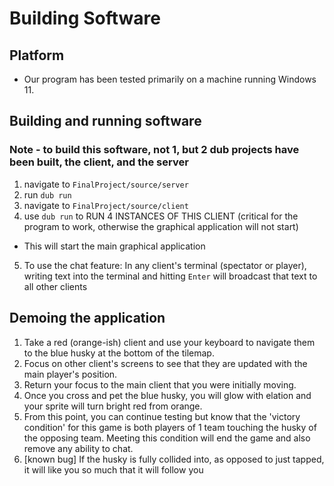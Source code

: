# Building Software

## Platform

- Our program has been tested primarily on a machine running Windows 11.

## Building and running software

### Note - to build this software, not 1, but 2 dub projects have been built, the client, and the server

1. navigate to <code>FinalProject/source/server</code>
2. run <code>dub run</code>
3. navigate to <code>FinalProject/source/client</code>
4. use <code>dub run</code> to RUN 4 INSTANCES OF THIS CLIENT (critical for the program to work, otherwise the graphical application will not start)
 - This will start the main graphical application
5. To use the chat feature: In any client's terminal (spectator or player), writing text into the terminal and hitting <code>Enter</code> will broadcast that text to all other clients

## Demoing the application

1. Take a red (orange-ish) client and use your keyboard to navigate them to the blue husky at the bottom of the tilemap.
2. Focus on other client's screens to see that they are updated with the main player's position.
3. Return your focus to the main client that you were initially moving.
4. Once you cross and pet the blue husky, you will glow with elation and your sprite will turn bright red from orange.
5. From this point, you can continue testing but know that the 'victory condition' for this game is both players of 1 team touching the husky of the opposing team. Meeting this condition will end the game and also remove any ability to chat.
6. [known bug] If the husky is fully collided into, as opposed to just tapped, it will like you so much that it will follow you
